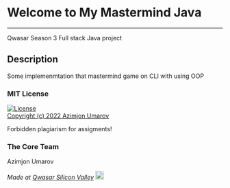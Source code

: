 # Welcome to My Mastermind Java
***

Qwasar Season 3 Full stack Java project

## Description
Some implemenmtation that mastermind game on CLI with using OOP

### MIT License
[![License](https://img.shields.io/badge/License-MIT-yellowgreen.svg)](https://opensource.org/licenses/Apache-2.0])  
<a href="https://github.com/theazimjon/my-api/blob/main/LICENSE.md" > Copyright (c) 2022 Azimjon Umarov </a>
<p> Forbidden plagiarism for assigments! </p>

### The Core Team
Azimjon Umarov

<span><i>Made at <a href='https://qwasar.io'>Qwasar Silicon Valley</a></i></span>
<span><img alt='Qwasar Silicon Valley Logo' src='https://storage.googleapis.com/qwasar-public/qwasar-logo_50x50.png' width='20px'></span>
